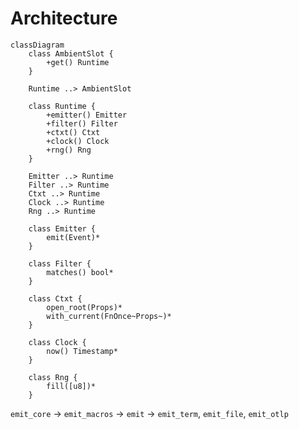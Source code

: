 # Architecture

```mermaid
classDiagram
    class AmbientSlot {
        +get() Runtime
    }

    Runtime ..> AmbientSlot

    class Runtime {
        +emitter() Emitter
        +filter() Filter
        +ctxt() Ctxt
        +clock() Clock
        +rng() Rng
    }

    Emitter ..> Runtime
    Filter ..> Runtime
    Ctxt ..> Runtime
    Clock ..> Runtime
    Rng ..> Runtime

    class Emitter {
        emit(Event)*
    }

    class Filter {
        matches() bool*
    }

    class Ctxt {
        open_root(Props)*
        with_current(FnOnce~Props~)*
    }

    class Clock {
        now() Timestamp*
    }

    class Rng {
        fill([u8])*
    }
```

`emit_core` -> `emit_macros` -> `emit` -> `emit_term`, `emit_file`, `emit_otlp`
